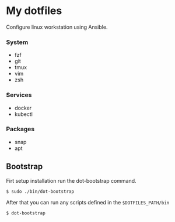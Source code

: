# My dotfiles

Configure linux workstation using Ansible.

### System

- fzf
- git
- tmux
- vim
- zsh

### Services

- docker
- kubectl

### Packages

- snap
- apt

## Bootstrap

Firt setup installation run the dot-bootstrap command.

```
$ sudo ./bin/dot-bootstrap
```

After that you can run any scripts defined in the `$DOTFILES_PATH/bin`

```
$ dot-bootstrap
```
